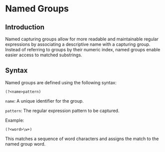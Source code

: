 # Named Groups

## Introduction

Named capturing groups allow for more readable and maintainable regular expressions by associating a descriptive name with a capturing group. Instead of referring to groups by their numeric index, named groups enable easier access to matched substrings.

## Syntax

Named groups are defined using the following syntax:

```regex
(?<name>pattern)
```

`name`: A unique identifier for the group.

`pattern`: The regular expression pattern to be captured.

Example:

`(?<word>\w+)`

This matches a sequence of word characters and assigns the match to the named group word.

